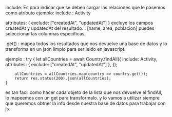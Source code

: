 include: Es para indicar que se deben cargar las relaciones que le pasemos como atributo
ejemplo: include : Activity

attributes: { exclude: ["createdAt", "updatedAt"] } excluye los campos createdAt y updatedAt del resultado.
          : [name, area, poblacion]  puedes seleccionar las columnas especificas.

.get() : mapea todos los resultados que nos devuelve una base de datos y lo transforma en un json limpio para 
         ser leido en javascript.

ejemplo : 
 try {
        let allCountries = await Country.findAll({
            include: Activity,
            attributes: { exclude: ["createdAt", "updatedAt"] },
        });

        allCountries = allCountries.map(country => country.get());
        return res.status(200).json(allCountries);
    } 

es tan facil como hacer cada objeto de la lista que nos devuelve el findAll, lo mapeemos con un get para transformalo.
y lo vamos a utilizar siempre que queremos obtner la info desde nuestra base de datos para trabajar con js.